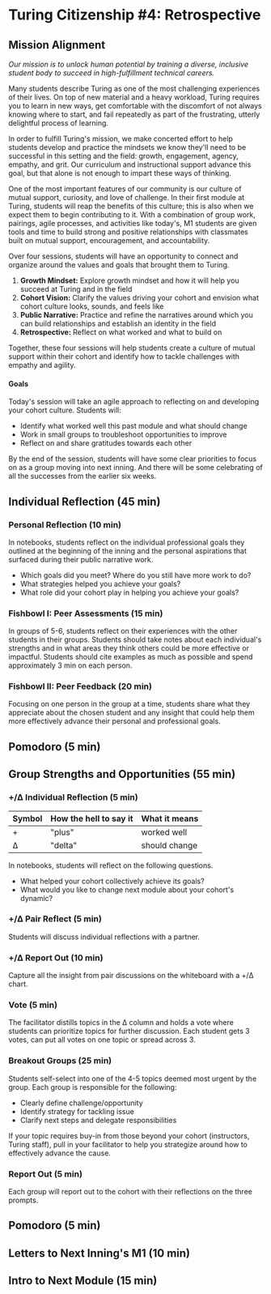 # Turing Citizenship #4: Retrospective

## Mission Alignment
*Our mission is to unlock human potential by training a diverse, inclusive student body to succeed in high-fulfillment technical careers.*

Many students describe Turing as one of the most challenging experiences of their lives. On top of new material and a heavy workload, Turing requires you to learn in new ways, get comfortable with the discomfort of not always knowing where to start, and fail repeatedly as part of the frustrating, utterly delightful process of learning.

In order to fulfill Turing's mission, we make concerted effort to help students develop and practice the mindsets we know they'll need to be successful in this setting and the field: growth, engagement, agency, empathy, and grit. Our curriculum and instructional support advance this goal, but that alone is not enough to impart these ways of thinking.

One of the most important features of our community is our culture of mutual support, curiosity, and love of challenge. In their first module at Turing, students will reap the benefits of this culture; this is also when we expect them to begin contributing to it. With a combination of group work, pairings, agile processes, and activities like today's, M1 students are given tools and time to build strong and positive relationships with classmates built on mutual support, encouragement, and accountability.

Over four sessions, students will have an opportunity to connect and organize around the values and goals that brought them to Turing.

  1. **Growth Mindset:** Explore growth mindset and how it will help you succeed at Turing and in the field
  2. **Cohort Vision:** Clarify the values driving your cohort and envision what cohort culture looks, sounds, and feels like
  3. **Public Narrative:** Practice and refine the narratives around which you can build relationships and establish an identity in the field
  4. **Retrospective:** Reflect on what worked and what to build on

Together, these four sessions will help students create a culture of mutual support within their cohort and identify how to tackle challenges with empathy and agility.  


#### Goals
Today's session will take an agile approach to reflecting on and developing your cohort culture. Students will:

* Identify what worked well this past module and what should change
* Work in small groups to troubleshoot opportunities to improve
* Reflect on and share gratitudes towards each other

By the end of the session, students will have some clear priorities to focus on as a group moving into next inning. And there will be some celebrating of all the successes from the earlier six weeks.


## Individual Reflection (45 min)


### Personal Reflection (10 min)
In notebooks, students reflect on the individual professional goals they outlined at the beginning of the inning and the personal aspirations that surfaced during their public narrative work.
* Which goals did you meet? Where do you still have more work to do?
* What strategies helped you achieve your goals?
* What role did your cohort play in helping you achieve your goals?


### Fishbowl I: Peer Assessments (15 min)
In groups of 5-6, students reflect on their experiences with the other students in their groups. Students should take notes about each individual's strengths and in what areas they think others could be more effective or impactful. Students should cite examples as much as possible and spend approximately 3 min on each person.


### Fishbowl II: Peer Feedback (20 min)
Focusing on one person in the group at a time, students share what they appreciate about the chosen student and any insight that could help them more effectively advance their personal and professional goals.


## Pomodoro (5 min)


## Group Strengths and Opportunities (55 min)

### +/Δ Individual Reflection (5 min)
| Symbol | How the hell to say it | What it means|
| ---- |----- | ------|
| + | "plus" | worked well |
| Δ | "delta" | should change |

In notebooks, students will reflect on the following questions.
* What helped your cohort collectively achieve its goals?
* What would you like to change next module about your cohort's dynamic?


### +/Δ Pair Reflect (5 min)
Students will discuss individual reflections with a partner.


### +/Δ Report Out (10 min)
Capture all the insight from pair discussions on the whiteboard with a +/Δ chart.


### Vote (5 min)
The facilitator distills topics in the Δ column and holds a vote where students can prioritize topics for further discussion. Each student gets 3 votes, can put all votes on one topic or spread across 3.


### Breakout Groups (25 min)
Students self-select into one of the 4-5 topics deemed most urgent by the group. Each group is responsible for the following:

* Clearly define challenge/opportunity
* Identify strategy for tackling issue
* Clarify next steps and delegate responsibilities

If your topic requires buy-in from those beyond your cohort (instructors, Turing staff), pull in your facilitator to help you strategize around how to effectively advance the cause.


### Report Out (5 min)
Each group will report out to the cohort with their reflections on the three prompts.


## Pomodoro (5 min)


## Letters to Next Inning's M1 (10 min)


## Intro to Next Module (15 min)
